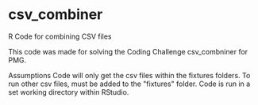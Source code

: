# csv_combiner
R Code for combining CSV files

This code was made for solving the Coding Challenge csv_combniner for PMG.

Assumptions
Code will only get the csv files within the fixtures folders. To run other csv files, must be added to the "fixtures" folder.
Code is run in a set working directory within RStudio.
  
  
